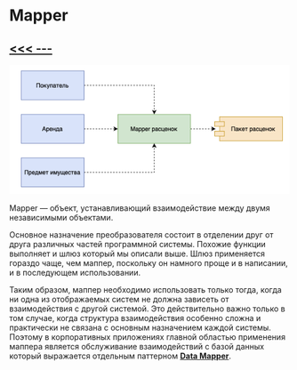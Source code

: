 # Mapper

## [<<< ---](../basic.md)

![Untitled](mapper/Untitled.png)

Mapper — объект, устанавливающий взаимодействие между двумя независимыми объектами.

Основное назначение преобразователя состоит в отделении друг от друга различных частей программной системы. Похожие функции выполняет и шлюз который мы описали выше. Шлюз применяется гораздо чаще, чем маппер, поскольку он намного проще и в написании, и в последующем использовании.

Таким образом, маппер необходимо использовать только тогда, когда ни одна из отображаемых систем не должна зависеть от взаимодействия с другой системой. Это действительно важно только в том случае, когда структура взаимодействия особенно сложна и практически не связана с основным назначением каждой системы. Поэтому в корпоративных приложениях главной областью применения маппера является обслуживание взаимодействий с базой данных который выражается отдельным паттерном [**Data Mapper**](../sourcedata/datamapper.md).